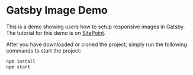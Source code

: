 
# Gatsby Image Demo

This is a demo showing users how to setup responsive images in Gatsby. The tutorial for this demo is on [SitePoint](https://www.sitepoint.com).

After you have downloaded or cloned the project, simply run the following commands to start the project:

```bash
npm install
npm start
```
